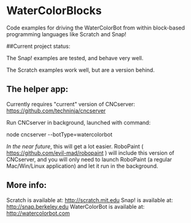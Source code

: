 WaterColorBlocks
================

Code examples for driving the WaterColorBot from within block-based programming languages like Scratch and Snap!

##Current project status:

The Snap! examples are tested, and behave very well.

The Scratch examples work well, but are a version behind.



## The helper app:
Currently requires "current" version of CNCserver:  https://github.com/techninja/cncserver

Run CNCserver in background, launched with command:

  node cncserver --botType=watercolorbot 
  
*In the near future*, this will get a lot easier. RoboPaint ( https://github.com/evil-mad/robopaint ) will include this version of CNCserver, and you will only need to launch RoboPaint (a regular Mac/Win/Linux application) and let it run in the background.  
  
## More info:

Scratch is available at: http://scratch.mit.edu
Snap! is available at: http://snap.berkeley.edu
WaterColorBot is available at: http://watercolorbot.com

